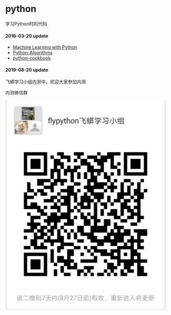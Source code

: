 python
======
学习Python时的代码





#### 2016-03-20 update 

- [Machine Learning with Python](https://github.com/xxg1413/MachineLearning)  
- [Python-Algorithms](https://github.com/xxg1413/Python-Algorithms)
- [python-cookbook](https://github.com/xxg1413/python-cookbook)


#### 2019-08-20 update

飞蟒学习小组内测中，欢迎大家参加内测

内测微信群

![](qrcode.png)
